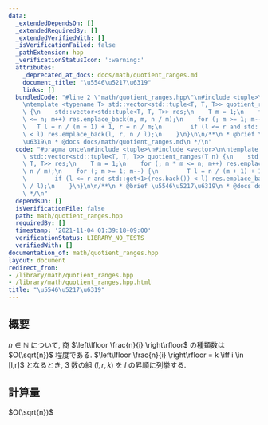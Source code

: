 ```yaml
---
data:
  _extendedDependsOn: []
  _extendedRequiredBy: []
  _extendedVerifiedWith: []
  _isVerificationFailed: false
  _pathExtension: hpp
  _verificationStatusIcon: ':warning:'
  attributes:
    _deprecated_at_docs: docs/math/quotient_ranges.md
    document_title: "\u5546\u5217\u6319"
    links: []
  bundledCode: "#line 2 \"math/quotient_ranges.hpp\"\n#include <tuple>\n#include <vector>\n\
    \ntemplate <typename T> std::vector<std::tuple<T, T, T>> quotient_ranges(T n)\
    \ {\n    std::vector<std::tuple<T, T, T>> res;\n    T m = 1;\n    for (; m * m\
    \ <= n; m++) res.emplace_back(m, m, n / m);\n    for (; m >= 1; m--) {\n     \
    \   T l = n / (m + 1) + 1, r = n / m;\n        if (l <= r and std::get<1>(res.back())\
    \ < l) res.emplace_back(l, r, n / l);\n    }\n}\n\n/**\n * @brief \u5546\u5217\
    \u6319\n * @docs docs/math/quotient_ranges.md\n */\n"
  code: "#pragma once\n#include <tuple>\n#include <vector>\n\ntemplate <typename T>\
    \ std::vector<std::tuple<T, T, T>> quotient_ranges(T n) {\n    std::vector<std::tuple<T,\
    \ T, T>> res;\n    T m = 1;\n    for (; m * m <= n; m++) res.emplace_back(m, m,\
    \ n / m);\n    for (; m >= 1; m--) {\n        T l = n / (m + 1) + 1, r = n / m;\n\
    \        if (l <= r and std::get<1>(res.back()) < l) res.emplace_back(l, r, n\
    \ / l);\n    }\n}\n\n/**\n * @brief \u5546\u5217\u6319\n * @docs docs/math/quotient_ranges.md\n\
    \ */\n"
  dependsOn: []
  isVerificationFile: false
  path: math/quotient_ranges.hpp
  requiredBy: []
  timestamp: '2021-11-04 01:39:18+09:00'
  verificationStatus: LIBRARY_NO_TESTS
  verifiedWith: []
documentation_of: math/quotient_ranges.hpp
layout: document
redirect_from:
- /library/math/quotient_ranges.hpp
- /library/math/quotient_ranges.hpp.html
title: "\u5546\u5217\u6319"
---
```

## 概要
$n \in \mathbb{N}$ について, 商 $\left\lfloor \frac{n}{i} \right\rfloor$ の種類数は $O(\sqrt{n})$ 程度である. $\left\lfloor \frac{n}{i} \right\rfloor = k \iff i \in [l,r]$ となるとき, 3 数の組 $(l,r,k)$ を $l$ の昇順に列挙する.

## 計算量
$O(\sqrt{n})$